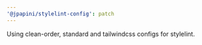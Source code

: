 ```yaml
---
'@jpapini/stylelint-config': patch
---
```


Using clean-order, standard and tailwindcss configs for stylelint.
